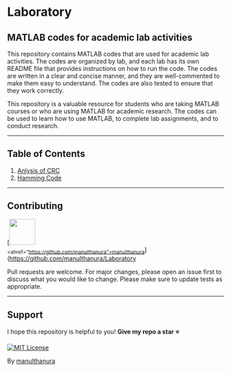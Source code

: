 # Laboratory

## MATLAB codes for academic lab activities

This repository contains MATLAB codes that are used for academic lab activities. The codes are organized by lab, and each lab has its own README file that provides instructions on how to run the code. The codes are written in a clear and concise manner, and they are well-commented to make them easy to understand. The codes are also tested to ensure that they work correctly.

This repository is a valuable resource for students who are taking MATLAB courses or who are using MATLAB for academic research. The codes can be used to learn how to use MATLAB, to complete lab assignments, and to conduct research.

----------
## Table of Contents

01. [Anlysis of CRC](./Analysis%20of%20Cyclic%20Redundancy%20Check%20(CRC))
02. [Hamming Code](./Hamming%20Code/HammingCode.m)

----------

## Contributing

[<img src="https://github.com/manulthanura.png" width="60px;"/><br /><sub><ahref="https://github.com/manulthanura">manulthanura</a></sub>](https://github.com/manulthanura/Laboratory
<!-- <a href = "https://github.com/Tanu-N-Prabhu/Python/graphs/contributors">
  <img src = "https://contrib.rocks/image?repo = manulthanura/Laboratory"/>
</a> -->

Pull requests are welcome. For major changes, please open an issue first to discuss what you would like to change.
Please make sure to update tests as appropriate.

----------

## Support

I hope this repository is helpful to you! **Give my repo a star :star:**

[![MIT License](https://img.shields.io/badge/Donate-Buy%20Me%20A%20Coffee-orange.svg?style=flat-square&logo=buymeacoffee)](https://www.buymeacoffee.com/manulthanura)


By [manulthanura](https://github.com/manulthanura)
